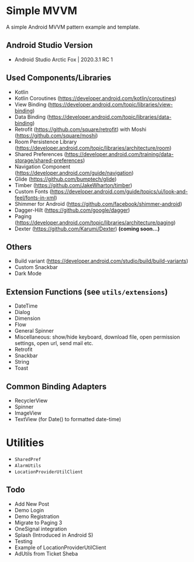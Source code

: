 # Simple MVVM

A simple Android MVVM pattern example and template.

## Android Studio Version

- Android Studio Arctic Fox | 2020.3.1 RC 1

## Used Components/Libraries

- Kotlin
- Kotlin Coroutines (https://developer.android.com/kotlin/coroutines)
- View Binding (https://developer.android.com/topic/libraries/view-binding)
- Data Binding (https://developer.android.com/topic/libraries/data-binding)
- Retrofit (https://github.com/square/retrofit) with Moshi (https://github.com/square/moshi)
- Room Persistence Library  (https://developer.android.com/topic/libraries/architecture/room)
- Shared Preferences (https://developer.android.com/training/data-storage/shared-preferences)
- Navigation Component (https://developer.android.com/guide/navigation)
- Glide (https://github.com/bumptech/glide)
- Timber (https://github.com/JakeWharton/timber)
- Custom Fonts (https://developer.android.com/guide/topics/ui/look-and-feel/fonts-in-xml)
- Shimmer for Android (https://github.com/facebook/shimmer-android)
- Dagger-Hilt (https://github.com/google/dagger)
- Paging (https://developer.android.com/topic/libraries/architecture/paging)
- Dexter (https://github.com/Karumi/Dexter) **(coming soon...)**

## Others

- Build variant (https://developer.android.com/studio/build/build-variants)
- Custom Snackbar
- Dark Mode

## Extension Functions (see `utils/extensions`)

- DateTime
- Dialog
- Dimension
- Flow
- General Spinner
- Miscellaneous: show/hide keyboard, download file, open permission settings, open url, send mail
  etc.
- Retrofit
- Snackbar
- String
- Toast

## Common Binding Adapters

- RecyclerView
- Spinner
- ImageView
- TextView (for Date() to formatted date-time)

# Utilities

- `SharedPref`
- `AlarmUtils`
- `LocationProviderUtilClient`

## Todo

- Add New Post
- Demo Login
- Demo Registration
- Migrate to Paging 3
- OneSignal integration
- Splash (Introduced in Android S)
- Testing
- Example of LocationProviderUtilClient
- AdUtils from Ticket Sheba